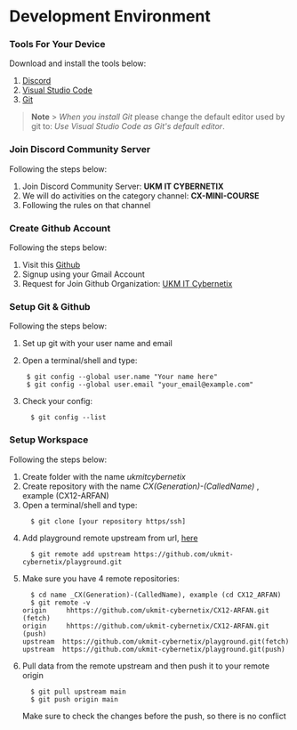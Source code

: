 # Development Environment

### Tools For Your Device

Download and install the tools below:

1. [Discord](https://discord.com/download)
2. [Visual Studio Code](https://code.visualstudio.com/download)
3. [Git](https://git-scm.com/downloads)

> **Note** > _When you install Git_
> please change the default editor used by git to: _Use Visual Studio Code as Git's default editor_.

### Join Discord Community Server

Following the steps below:

1. Join Discord Community Server: **UKM IT CYBERNETIX**
2. We will do activities on the category channel: **CX-MINI-COURSE**
3. Following the rules on that channel

### Create Github Account

Following the steps below:

1. Visit this [Github](https://github.com)
2. Signup using your Gmail Account
3. Request for Join Github Organization: [UKM IT Cybernetix](https://github.com/ukmit-cybernetix)

### Setup Git & Github

Following the steps below:

1. Set up git with your user name and email
2. Open a terminal/shell and type:

   ```
    $ git config --global user.name "Your name here"
    $ git config --global user.email "your_email@example.com"
   ```

3. Check your config:

   ```
     $ git config --list
   ```

### Setup Workspace

Following the steps below:

1. Create folder with the name _ukmitcybernetix_
2. Create repository with the name _CX(Generation)-(CalledName)_ , example (CX12-ARFAN)
3. Open a terminal/shell and type:
   ```
     $ git clone [your repository https/ssh]
   ```
4. Add playground remote upstream from url, [here](https://github.com/ukmit-cybernetix/playground.git)
   ```
     $ git remote add upstream https://github.com/ukmit-cybernetix/playground.git
   ```
5. Make sure you have 4 remote repositories:
   ```
     $ cd name _CX(Generation)-(CalledName), example (cd CX12_ARFAN)
     $ git remote -v
   origin	  hhttps://github.com/ukmit-cybernetix/CX12-ARFAN.git (fetch)
   origin	  hhttps://github.com/ukmit-cybernetix/CX12-ARFAN.git (push)
   upstream  https://github.com/ukmit-cybernetix/playground.git(fetch)
   upstream  https://github.com/ukmit-cybernetix/playground.git(push)
   ```
6. Pull data from the remote upstream and then push it to your remote origin
   ```
     $ git pull upstream main
     $ git push origin main
   ```
   Make sure to check the changes before the push, so there is no conflict
